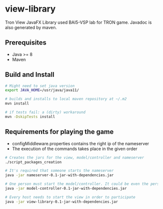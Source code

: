# view-library
Tron View JavaFX Library used BAI5-VSP lab for TRON game.
Javadoc is also generated by maven.

## Prerequisites
- Java >= 8
- Maven

## Build and Install

```bash
# Might need to set java version
export JAVA_HOME=/usr/java/java11/

# builds and installs to local maven repository at ~/.m2
mvn install

# if tests fail: a (dirty) workaround
mvn -DskipTests install

```

## Requirements for playing the game
- configMiddleware.properties contains the right ip of the nameserver
- The execution of the commands takes place in the given order

```bash
# Creates the jars for the view, model/controller and nameserver
./script_packages_creation

# It's required that someone starts the nameserver
java -jar nameserver-0.1-jar-with-dependencies.jar

# One person must start the model/controller. It could be even the person who started the nameserver 
java -jar model-controller-0.1-jar-with-dependencies.jar

# Every host needs to start the view in order to participate 
java -jar view-library-0.1-jar-with-dependencies.jar
```

 